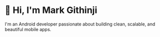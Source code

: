 # 👋 Hi, I'm Mark Githinji

I'm an Android developer passionate about building clean, scalable, and beautiful mobile apps.
